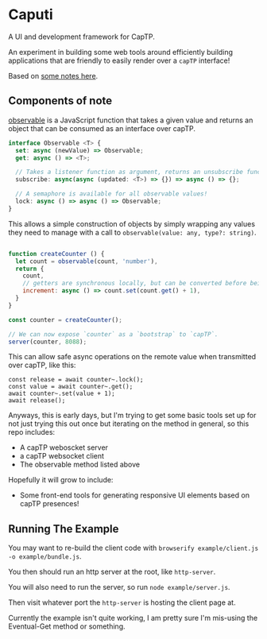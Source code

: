 # Caputi

A UI and development framework for CapTP.

An experiment in building some web tools around efficiently building applications that are friendly to easily render over a `capTP` interface!

Based on [some notes here](https://roamresearch.com/#/app/danfinlay/page/1xxtcDrhI).

## Components of note

[observable](./src/observable.js) is a JavaScript function that takes a given value and returns an object that can be consumed as an interface over capTP.

```typescript
interface Observable <T> {
  set: async (newValue) => Observable;
  get: async () => <T>;

  // Takes a listener function as argument, returns an unsubscribe function.
  subscribe: async(async (updated: <T>) => {}) => async () => {};

  // A semaphore is available for all observable values!
  lock: async () => async () => Observable;
}
```
This allows a simple construction of objects by simply wrapping any values they need to manage with a call to `observable(value: any, type?: string)`.

```javascript

function createCounter () {
  let count = observable(count, 'number'),
  return {
    count,
    // getters are synchronous locally, but can be converted before being passed to capTP:
    increment: async () => count.set(count.get() + 1),
  }
}

const counter = createCounter();

// We can now expose `counter` as a `bootstrap` to `capTP`.
server(counter, 8088);
```

This can allow safe async operations on the remote value when transmitted over capTP, like this:
```
const release = await counter~.lock();
const value = await counter~.get();
await counter~.set(value + 1);
await release();
```

Anyways, this is early days, but I'm trying to get some basic tools set up for not just trying this out once but iterating on the method in general, so this repo includes:

- A capTP weboscket server
- a capTP websocket client
- The observable method listed above

Hopefully it will grow to include:

- Some front-end tools for generating responsive UI elements based on capTP presences!

## Running The Example

You may want to re-build the client code with `browserify example/client.js -o example/bundle.js`.

You then should run an http server at the root, like `http-server`.

You will also need to run the server, so run `node example/server.js`.

Then visit whatever port the `http-server` is hosting the client page at.

Currently the example isn't quite working, I am pretty sure I'm mis-using the Eventual-Get method or something.
